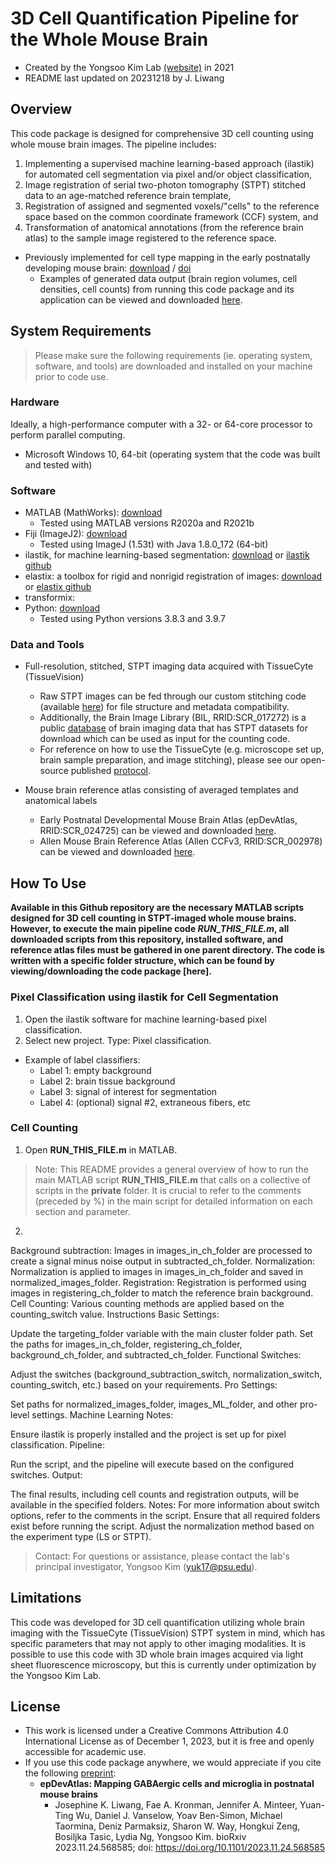 # 3D Cell Quantification Pipeline for the Whole Mouse Brain 
- Created by the Yongsoo Kim Lab [(website)](https://kimlab.io/) in 2021
- README last updated on 20231218 by J. Liwang

## Overview
This code package is designed for comprehensive 3D cell counting using whole mouse brain images. The pipeline includes:
1. Implementing a supervised machine learning-based approach (ilastik) for automated cell segmentation via pixel and/or object classification,
2. Image registration of serial two-photon tomography (STPT) stitched data to an age-matched reference brain template,
3. Registration of assigned and segmented voxels/"cells" to the reference space based on the common coordinate framework (CCF) system, and
4. Transformation of anatomical annotations (from the reference brain atlas) to the sample image registered to the reference space.

- Previously implemented for cell type mapping in the early postnatally developing mouse brain: [download](https://www.biorxiv.org/content/10.1101/2023.11.24.568585v1.full.pdf) / [doi](https://www.biorxiv.org/content/10.1101/2023.11.24.568585v1) 
  - Examples of generated data output (brain region volumes, cell densities, cell counts) from running this code package and its application can be viewed and downloaded [here](https://kimlab.io/brain-map/epDevAtlas/).

## System Requirements
> Please make sure the following requirements (ie. operating system, software, and tools) are downloaded and installed on your machine prior to code use.

### Hardware
Ideally, a high-performance computer with a 32- or 64-core processor to perform parallel computing.
- Microsoft Windows 10, 64-bit (operating system that the code was built and tested with) 

### Software
- MATLAB (MathWorks): [download](https://www.mathworks.com/products/matlab.html?s_tid=hp_products_matlab)
  - Tested using MATLAB versions R2020a and R2021b
- Fiji (ImageJ2): [download](https://imagej.net/software/fiji/)
  - Tested using ImageJ (1.53t) with Java 1.8.0_172 (64-bit)
- ilastik, for machine learning-based segmentation: [download](https://www.ilastik.org/documentation/basics/installation) or [ilastik github](https://github.com/ilastik/ilastik)
- elastix: a toolbox for rigid and nonrigid registration of images: [download](https://elastix.lumc.nl/download.php) or [elastix github](https://github.com/SuperElastix/elastix)
- transformix: 
- Python: [download](https://www.python.org/downloads/)
  - Tested using Python versions 3.8.3 and 3.9.7
 
### Data and Tools
- Full-resolution, stitched, STPT imaging data acquired with TissueCyte (TissueVision)
  - Raw STPT images can be fed through our custom stitching code (available [here](https://github.com/yongsookimlab/TracibleTissueCyteStitching)) for file structure and metadata compatibility.
  - Additionally, the Brain Image Library (BIL, RRID:SCR_017272) is a public [database](https://www.brainimagelibrary.org/index.html) of brain imaging data that has STPT datasets for download which can be used as input for the counting code.
  -  For reference on how to use the TissueCyte (e.g. microscope set up, brain sample preparation, and image stitching), please see our open-source published [protocol](https://star-protocols.cell.com/protocols/2373).
    
- Mouse brain reference atlas consisting of averaged templates and anatomical labels
  - Early Postnatal Developmental Mouse Brain Atlas (epDevAtlas, RRID:SCR_024725) can be viewed and downloaded [here](https://kimlab.io/brain-map/epDevAtlas/).
  - Allen Mouse Brain Reference Atlas (Allen CCFv3, RRID:SCR_002978) can be viewed and downloaded [here](https://mouse.brain-map.org/static/atlas).

## How To Use

**Available in this Github repository are the necessary MATLAB scripts designed for 3D cell counting in STPT-imaged whole mouse brains. However, to execute the main pipeline code ***RUN_THIS_FILE.m***, all downloaded scripts from this repository, installed software, and reference atlas files must be gathered in one parent directory. The code is written with a specific folder structure, which can be found by viewing/downloading the code package [here].**

### Pixel Classification using ilastik for Cell Segmentation
1. Open the ilastik software for machine learning-based pixel classification.
2. Select new project. Type: Pixel classification.
- Example of label classifiers:
  - Label 1: empty background
  - Label 2: brain tissue background
  - Label 3: signal of interest for segmentation
  - Label 4: (optional) signal #2, extraneous fibers, etc

### Cell Counting
1. Open **RUN_THIS_FILE.m** in MATLAB.
> Note: This README provides a general overview of how to run the main MATLAB script **RUN_THIS_FILE.m** that calls on a collective of scripts in the **private** folder. It is crucial to refer to the comments (preceded by %) in the main script for detailed information on each section and parameter.

2. 
Background subtraction: Images in images_in_ch_folder are processed to create a signal minus noise output in subtracted_ch_folder.
Normalization: Normalization is applied to images in images_in_ch_folder and saved in normalized_images_folder.
Registration: Registration is performed using images in registering_ch_folder to match the reference brain background.
Cell Counting: Various counting methods are applied based on the counting_switch value.
Instructions
Basic Settings:

Update the targeting_folder variable with the main cluster folder path.
Set the paths for images_in_ch_folder, registering_ch_folder, background_ch_folder, and subtracted_ch_folder.
Functional Switches:

Adjust the switches (background_subtraction_switch, normalization_switch, counting_switch, etc.) based on your requirements.
Pro Settings:

Set paths for normalized_images_folder, images_ML_folder, and other pro-level settings.
Machine Learning Notes:

Ensure ilastik is properly installed and the project is set up for pixel classification.
Pipeline:

Run the script, and the pipeline will execute based on the configured switches.
Output:

The final results, including cell counts and registration outputs, will be available in the specified folders.
Notes:
For more information about switch options, refer to the comments in the script.
Ensure that all required folders exist before running the script.
Adjust the normalization method based on the experiment type (LS or STPT).

> Contact: For questions or assistance, please contact the lab's principal investigator, Yongsoo Kim (yuk17@psu.edu).





## Limitations
This code was developed for 3D cell quantification utilizing whole brain imaging with the TissueCyte (TissueVision) STPT system in mind, which has specific parameters that may not apply to other imaging modalities. It is possible to use this code with 3D whole brain images acquired via light sheet fluorescence microscopy, but this is currently under optimization by the Yongsoo Kim Lab.


## License
- This work is licensed under a Creative Commons Attribution 4.0 International License as of December 1, 2023, but it is free and openly accessible for academic use.
- If you use this code package anywhere, we would appreciate if you cite the following [preprint](https://www.biorxiv.org/content/10.1101/2023.11.24.568585v1):
  - **epDevAtlas: Mapping GABAergic cells and microglia in postnatal mouse brains**
    - Josephine K. Liwang, Fae A. Kronman, Jennifer A. Minteer, Yuan-Ting Wu, Daniel J. Vanselow, Yoav Ben-Simon, Michael Taormina, Deniz Parmaksiz, Sharon W. Way, Hongkui Zeng, Bosiljka Tasic, Lydia Ng, Yongsoo Kim. bioRxiv 2023.11.24.568585; doi: https://doi.org/10.1101/2023.11.24.568585

